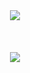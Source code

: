 <div align="center">
  <img src="https://github.com/user-attachments/assets/4fb11bce-f874-41ef-8b11-27073f691372">
</div>

<br>
<br>
<br>

<div align="center">
  <img src="https://github.com/user-attachments/assets/208fc779-13a8-4a2c-b79e-272d415c9dcf">
</div>
